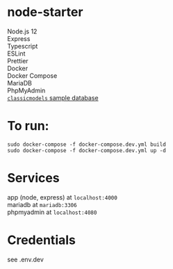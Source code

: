 # node-starter

Node.js 12  
Express  
Typescript  
ESLint  
Prettier  
Docker  
Docker Compose  
MariaDB  
PhpMyAdmin  
[`classicmodels` sample database](https://www.mysqltutorial.org/mysql-sample-database.aspx/)

# To run:

`sudo docker-compose -f docker-compose.dev.yml build`  
 `sudo docker-compose -f docker-compose.dev.yml up -d`

# Services

app (node, express) at `localhost:4000`  
mariadb at `mariadb:3306`  
phpmyadmin at `localhost:4080`

# Credentials

see .env.dev
